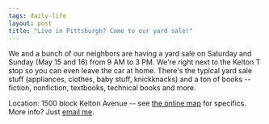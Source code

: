```yaml
---
tags: daily-life
layout: post
title: "Live in Pittsburgh? Come to our yard sale!"
---
```




<p>We and a bunch of our neighbors are having a yard sale on Saturday and Sunday (May 15 and 16) from 9 AM to 3 PM. We're right next to the Kelton T stop so you can even leave the car at home. There's the typical yard sale stuff (appliances, clothes, baby stuff, knickknacks) and a ton of books -- fiction, nonfiction, textbooks, technical books and more.</p>

<p>Location: 1500 block Kelton Avenue -- see <a href="http://tinyurl.com/24cfs">the online map</a> for specifics. More info? Just <a href="mailto:chris@cwinters.com">email me</a>.</p>


